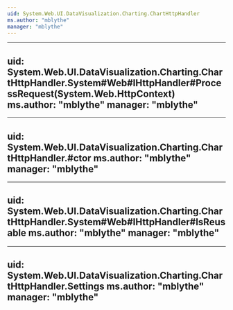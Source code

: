 ```yaml
---
uid: System.Web.UI.DataVisualization.Charting.ChartHttpHandler
ms.author: "mblythe"
manager: "mblythe"
---
```


---
uid: System.Web.UI.DataVisualization.Charting.ChartHttpHandler.System#Web#IHttpHandler#ProcessRequest(System.Web.HttpContext)
ms.author: "mblythe"
manager: "mblythe"
---

---
uid: System.Web.UI.DataVisualization.Charting.ChartHttpHandler.#ctor
ms.author: "mblythe"
manager: "mblythe"
---

---
uid: System.Web.UI.DataVisualization.Charting.ChartHttpHandler.System#Web#IHttpHandler#IsReusable
ms.author: "mblythe"
manager: "mblythe"
---

---
uid: System.Web.UI.DataVisualization.Charting.ChartHttpHandler.Settings
ms.author: "mblythe"
manager: "mblythe"
---

